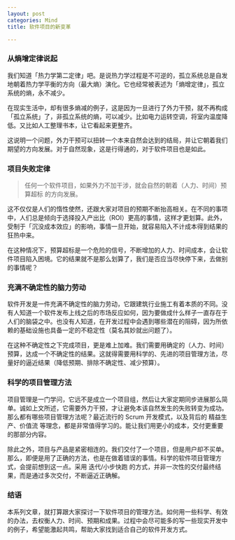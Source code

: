 ```yaml
---
layout: post
categories: Mind
title: 软件项目的新变革

---
```


### 从熵增定律说起
我们知道「热力学第二定律」吧。是说热力学过程是不可逆的，孤立系统总是自发地朝着热力学平衡的方向（最大熵）演化。它也经常被表述为「熵增定律」，孤立系统的熵，永不减少。

在现实生活中，却有很多熵减的例子，这是因为一旦进行了外力干预，就不再构成「孤立系统」了，非孤立系统的熵，可以减少。比如电力运转空调，将室内温度降低。又比如人工整理书本，让它看起来更整齐。

这说明一个问题，外力干预可以扭转一个本来自然会达到的结局，并让它朝着我们期望的方向发展。对于自然现象，这是行得通的，对于软件项目也是如此。

### 项目失败定律
> 任何一个软件项目，如果外力不加干涉，就会自然的朝着（人力、时间）预算超标 的方向发展。

这不仅仅是人们的惰性使然，还跟大家对项目的预期不断抬高相关。在不同的事项中，人们总是倾向于选择投入产出比（ROI）更高的事情，这样才更划算。此外，受制于「沉没成本效应」的影响，事情一旦开始，就容易陷入不计成本得到结果的狂热中来。

在这种情况下，预算超标是一个危险的信号，不断增加的人力、时间成本，会让软件项目陷入困境。它的结果就不是那么划算了，我们是否应当尽快停下来，去做别的事情呢？

### 充满不确定性的脑力劳动
软件开发是一件充满不确定性的脑力劳动，它跟建筑行业施工有着本质的不同。没有人知道一个软件发布上线之后的市场反应如何，因为要做成什么样子一直存在于人们的脑袋之中。也没有人知道，在开发过程中会遇到哪些潜在的阻碍，因为所依赖的基础设施也具备一定的不稳定性（莫名其妙就出问题了）。

在这种不确定性之下完成项目，更是难上加难。我们需要用确定的（人力、时间）预算，达成一个不确定性的结果。这就得需要用科学的、先进的项目管理方法，尽量好的逼近结果（降低预期、排除不确定性、减少预算）。

### 科学的项目管理方法
项目管理是一门学问，它远不是成立一个项目组，然后让大家定期同步进展那么简单。诚如上文所述，它需要外力干预，才让避免本该自然发生的失败转变为成功。那么都有哪些项目管理方法呢？最近流行的 Scrum 开发模式，以及背后的 精益生产、价值流 等理念，都是非常值得学习的。能让我们用更小的成本，交付更重要的那部分内容。

除此之外，项目与产品是紧密相连的。我们交付了一个项目，但是用户却不买单。那么，即便是用了正确的方法，也是在做着错误的事情。科学的软件项目管理方式，会提前想到这一点。采用 迭代/小步快跑 的方式，并非一次性的交付最终结果，而是通过多次交付，不断逼近正确解。

### 结语
本系列文章，就打算跟大家探讨一下软件项目的管理方法。如何用一些科学、有效的办法，去权衡人力、时间、预期和成果。过程中会尽可能多的写一些现实开发中的例子，希望能激起共鸣，帮助大家找到适合自己的软件开发方式。